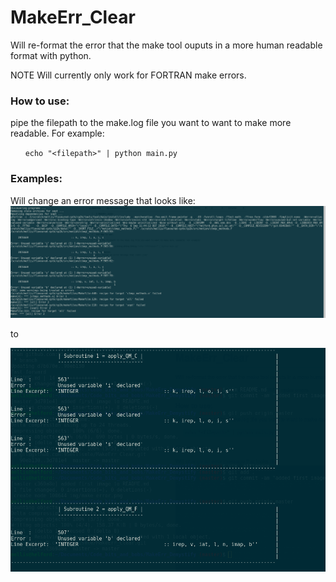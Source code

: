 # MakeErr_Clear


Will re-format the error that the make tool ouputs in a more human readable format with python.

NOTE Will currently only work for FORTRAN make errors.

### How to use:

pipe the filepath to the make.log file you want to want to make more readable. For example:

&nbsp;&nbsp;&nbsp;&nbsp;&nbsp;&nbsp;`echo "<filepath>" | python main.py`

### Examples:
Will change an error message that looks like:
<img src="./img/make_error.png"/>

to

<img src="./img/make_error_cleaned.png"/>
  
 
